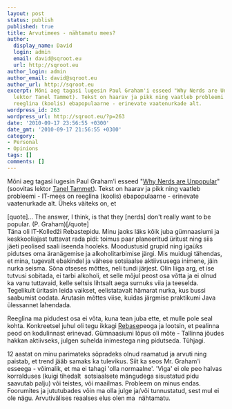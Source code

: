 ```yaml
---
layout: post
status: publish
published: true
title: Arvutimees - nähtamatu mees?
author:
  display_name: David
  login: admin
  email: david@sqroot.eu
  url: http://sqroot.eu
author_login: admin
author_email: david@sqroot.eu
author_url: http://sqroot.eu
excerpt: Mõni aeg tagasi lugesin Paul Graham'i esseed "Why Nerds are Unpopular" (soovitas
  lektor Tanel Tammet). Tekst on haarav ja pikk ning vaatleb probleemi - IT-mees on
  reeglina (koolis) ebapopulaarne - erinevate vaatenurkade alt.
wordpress_id: 263
wordpress_url: http://sqroot.eu/?p=263
date: '2010-09-17 23:56:55 +0300'
date_gmt: '2010-09-17 21:56:55 +0300'
category:
- Personal
- Opinions
tags: []
comments: []
---
```

<p>Mõni aeg tagasi lugesin Paul Graham'i esseed "<a href="http://www.paulgraham.com/nerds.html">Why Nerds are Unpopular</a>" (soovitas lektor <a href="http://www.lambda.ee/index.php/Itv0010#V.C3.A4ga_kasulikud_lugemismaterjalid:_loe_neid.21">Tanel Tammet</a>). Tekst on haarav ja pikk ning vaatleb probleemi - IT-mees on reeglina (koolis) ebapopulaarne - erinevate vaatenurkade alt. Üheks väiteks on, et</p>
<p>[quote]... The answer, I think, is that they [nerds] don't really want to be popular. (P. Graham)[/quote]<br />
Täna oli IT-Kolledži Rebastepidu. Minu jaoks läks kõik juba gümnaasiumi ja keskkooliajast tuttavat rada pidi: toimus paar planeeritud üritust ning siis jäeti peolised saali iseenda hooleks. Moodustusid grupid ning igaüks pidutses oma äranägemise ja alkoholitarbimise järgi. Mis muidugi tähendas, et mina, tugevalt ebakindel ja vähese sotsiaalse aktiivsusega inimene, jäin nurka seisma. Sõna otseses mõttes, neli tundi järjest. Olin liiga arg, et ise tutvusi sobitada, ei tarbi alkoholi, et selle mõjul peost osa võtta ja ei olnud ka vanu tuttavaid, kelle seltsis lihtsalt aega surnuks viia ja teeselda. Tegelikult üritasin leida vaikset, eelistatavalt hämarat nurka, kus bussi saabumist oodata. Arutasin mõttes viise, kuidas järgmise praktikumi Java ülessannet lahendada.</p>
<p>Reeglina ma pidudest osa ei võta, kuna tean juba ette, et mulle pole seal kohta. Konkreetsel juhul oli tegu ikkagi <span style="text-decoration: underline;">Rebase</span>peoga ja lootsin, et pealinna peod on kodulinnast erinevad. Gümnaasiumi lõpus oli mõte - Tallinna jõudes hakkan aktiivseks, julgen suhelda inimestega ning pidutseda. Tühjagi.</p>
<p>12 aastat on minu parimateks sõpradeks olnud raamatud ja arvuti ning paistab, et trend jääb samaks ka tulevikus. Siit ka seos Mr. Graham'i esseega - võimalik, et ma ei tahagi 'olla normaalne'. 'Viga' ei ole peo halvas korralduses (kuigi tihedalt  sotsiaalsete mängudega sisustatud pidu saavutab palju) või teistes, või maailmas. Probleem on minus endas. Foorumites ja jututubades võin ma olla julge ja/või tunnustatud, sest mul ei ole nägu. Arvutivälises reaalses elus olen ma  nähtamatu.</p>
